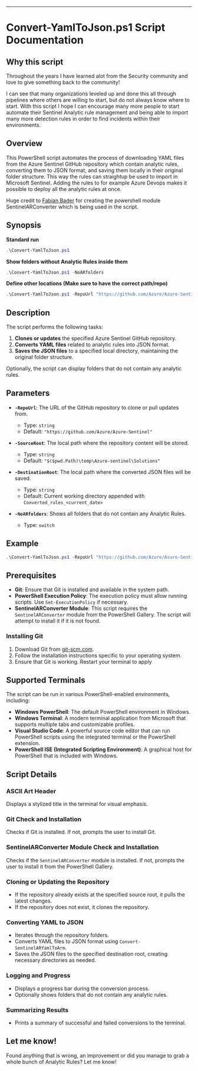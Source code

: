 
---

# Convert-YamlToJson.ps1 Script Documentation

## Why this script

Throughout the years I have learned alot from the Security community and love to give something back to the community! 

I can see that many organizations leveled up and done this all through pipelines where others are willing to start, but do not always know where to start. 
With this script I hope I can encourage many more people to start automate their Sentinel Analytic rule management and being able to import many more detection rules in order to find incidents within their environments.

## Overview

This PowerShell script automates the process of downloading YAML files from the Azure Sentinel GitHub repository which contain analytic rules, converting them to JSON format, and saving them locally in their original folder structure. This way the rules can straightup be used to import in Microsoft Sentinel.
Adding the rules to for example Azure Devops makes it possible to deploy all the analytic rules at once.

Huge credit to [Fabian Bader](https://github.com/f-bader) for creating the powershell module SentinelARConverter which is being used in the script.

## Synopsis

**Standard run**
```powershell
.\Convert-YamlToJson.ps1
```
**Show folders without Analytic Rules inside them**
```powershell
.\Convert-YamlToJson.ps1 -NoARfolders
```
**Define other locations (Make sure to have the correct path/repo)**
```powershell
.\Convert-YamlToJson.ps1 -RepoUrl "https://github.com/Azure/Azure-Sentinel" -SourceRoot "C:\temp\Azure-sentinel\Solutions" -DestinationRoot "C:\Convertedrules"
```

## Description

The script performs the following tasks:

1. **Clones or updates** the specified Azure Sentinel GitHub repository.
2. **Converts YAML files** related to analytic rules into JSON format.
3. **Saves the JSON files** to a specified local directory, maintaining the original folder structure.

Optionally, the script can display folders that do not contain any analytic rules.

## Parameters

- **`-RepoUrl`**: The URL of the GitHub repository to clone or pull updates from.
  - Type: `string`
  - Default: `"https://github.com/Azure/Azure-Sentinel"`

- **`-SourceRoot`**: The local path where the repository content will be stored.
  - Type: `string`
  - Default: `"$($pwd.Path)\temp\Azure-sentinel\Solutions"`

- **`-DestinationRoot`**: The local path where the converted JSON files will be saved.
  - Type: `string`
  - Default: Current working directory appended with `Converted_rules_<current_date>`

- **`-NoARfolders`**: Shows all folders that do not contain any Analytic Rules.
  - Type: `switch`

## Example

```powershell
.\Convert-YamlToJson.ps1 -RepoUrl "https://github.com/Azure/Azure-Sentinel" -SourceRoot "C:\temp\Azure-sentinel\Solutions" -DestinationRoot "C:\Convertedrules"
```

## Prerequisites

- **Git**: Ensure that Git is installed and available in the system path.
- **PowerShell Execution Policy**: The execution policy must allow running scripts. Use `Set-ExecutionPolicy` if necessary.
- **SentinelARConverter Module**: This script requires the `SentinelARConverter` module from the PowerShell Gallery. The script will attempt to install it if it is not found.

### Installing Git

1. Download Git from [git-scm.com](https://git-scm.com/).
2. Follow the installation instructions specific to your operating system.
3. Ensure that Git is working. Restart your terminal to apply


## Supported Terminals

The script can be run in various PowerShell-enabled environments, including:

- **Windows PowerShell**: The default PowerShell environment in Windows.
- **Windows Terminal**: A modern terminal application from Microsoft that supports multiple tabs and customizable profiles.
- **Visual Studio Code**: A powerful source code editor that can run PowerShell scripts using the integrated terminal or the PowerShell extension.
- **PowerShell ISE (Integrated Scripting Environment)**: A graphical host for PowerShell that is included with Windows.

## Script Details

### ASCII Art Header

Displays a stylized title in the terminal for visual emphasis.

### Git Check and Installation

Checks if Git is installed. If not, prompts the user to install Git.

### SentinelARConverter Module Check and Installation

Checks if the `SentinelARConverter` module is installed. If not, prompts the user to install it from the PowerShell Gallery.

### Cloning or Updating the Repository

- If the repository already exists at the specified source root, it pulls the latest changes.
- If the repository does not exist, it clones the repository.

### Converting YAML to JSON

- Iterates through the repository folders.
- Converts YAML files to JSON format using `Convert-SentinelARYamlToArm`.
- Saves the JSON files to the specified destination root, creating necessary directories as needed.

### Logging and Progress

- Displays a progress bar during the conversion process.
- Optionally shows folders that do not contain any analytic rules.

### Summarizing Results

- Prints a summary of successful and failed conversions to the terminal.

## Let me know!

Found anything that is wrong, an improvement or did you manage to grab a whole bunch of Analytic Rules? Let me know!


